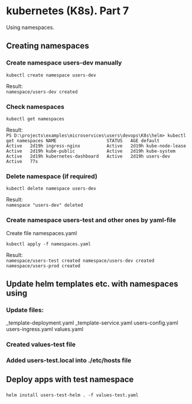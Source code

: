 # kubernetes (K8s). Part 7
Using namespaces.

## Creating namespaces
### Create namespace users-dev manually
``
kubectl create namespace users-dev 
``

Result:         
``
namespace/users-dev created
``

### Check namespaces
``
kubectl get namespaces
``

Result:     
``
PS D:\projects\examples\microservices\users\devops\K8s\helm> kubectl get namespaces
NAME                   STATUS   AGE
default                Active   2d19h
ingress-nginx          Active   2d19h
kube-node-lease        Active   2d19h
kube-public            Active   2d19h
kube-system            Active   2d19h
kubernetes-dashboard   Active   2d19h
users-dev              Active   77s
``

### Delete namespace (if required)
``
kubectl delete namespace users-dev
``

Result:     
``
namespace "users-dev" deleted
``

### Create namespace users-test and other ones by yaml-file
Create file namespaces.yaml

``
kubectl apply -f namespaces.yaml
``

Result:     
``
namespace/users-test created
namespace/users-dev created
namespace/users-prod created
``

## Update helm templates etc. with namespaces using
### Update files:
_template-deployment.yaml
_template-service.yaml
users-config.yaml
users-ingress.yaml
values.yaml

### Created values-test file


### Added users-test.local into ./etc/hosts file


## Deploy apps with test namespace
###
``
helm install users-test-helm . -f values-test.yaml
``


